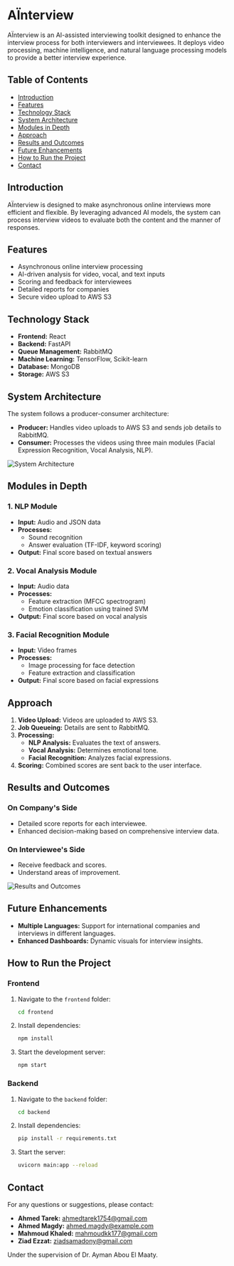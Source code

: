 # AÏnterview

AÏnterview is an AI-assisted interviewing toolkit designed to enhance the interview process for both interviewers and interviewees. It deploys video processing, machine intelligence, and natural language processing models to provide a better interview experience.

## Table of Contents

- [Introduction](#introduction)
- [Features](#features)
- [Technology Stack](#technology-stack)
- [System Architecture](#system-architecture)
- [Modules in Depth](#modules-in-depth)
- [Approach](#approach)
- [Results and Outcomes](#results-and-outcomes)
- [Future Enhancements](#future-enhancements)
- [How to Run the Project](#how-to-run-the-project)
- [Contact](#contact)

## Introduction

AÏnterview is designed to make asynchronous online interviews more efficient and flexible. By leveraging advanced AI models, the system can process interview videos to evaluate both the content and the manner of responses.

## Features

- Asynchronous online interview processing
- AI-driven analysis for video, vocal, and text inputs
- Scoring and feedback for interviewees
- Detailed reports for companies
- Secure video upload to AWS S3

## Technology Stack

- **Frontend:** React
- **Backend:** FastAPI
- **Queue Management:** RabbitMQ
- **Machine Learning:** TensorFlow, Scikit-learn
- **Database:** MongoDB
- **Storage:** AWS S3

## System Architecture

The system follows a producer-consumer architecture:

- **Producer:** Handles video uploads to AWS S3 and sends job details to RabbitMQ.
- **Consumer:** Processes the videos using three main modules (Facial Expression Recognition, Vocal Analysis, NLP).

![System Architecture](https://firebasestorage.googleapis.com/v0/b/ainterview-5e7bf.appspot.com/o/images%2FScreenshot%202024-07-11%20at%2012.53.30%E2%80%AFAM.png?alt=media&token=6fa88123-e328-4187-954d-2e87f060b6db)

## Modules in Depth

### 1. NLP Module

- **Input:** Audio and JSON data
- **Processes:**
  - Sound recognition
  - Answer evaluation (TF-IDF, keyword scoring)
- **Output:** Final score based on textual answers

### 2. Vocal Analysis Module

- **Input:** Audio data
- **Processes:**
  - Feature extraction (MFCC spectrogram)
  - Emotion classification using trained SVM
- **Output:** Final score based on vocal analysis

### 3. Facial Recognition Module

- **Input:** Video frames
- **Processes:**
  - Image processing for face detection
  - Feature extraction and classification
- **Output:** Final score based on facial expressions

## Approach

1. **Video Upload:** Videos are uploaded to AWS S3.
2. **Job Queueing:** Details are sent to RabbitMQ.
3. **Processing:**
   - **NLP Analysis:** Evaluates the text of answers.
   - **Vocal Analysis:** Determines emotional tone.
   - **Facial Recognition:** Analyzes facial expressions.
4. **Scoring:** Combined scores are sent back to the user interface.

## Results and Outcomes

### On Company's Side

- Detailed score reports for each interviewee.
- Enhanced decision-making based on comprehensive interview data.

### On Interviewee's Side

- Receive feedback and scores.
- Understand areas of improvement.

![Results and Outcomes](https://firebasestorage.googleapis.com/v0/b/ainterview-5e7bf.appspot.com/o/images%2FScreenshot%202024-07-11%20at%2012.47.00%E2%80%AFAM.png?alt=media&token=7c7b8897-262a-44fe-b988-a50f9cb0df97)

## Future Enhancements

- **Multiple Languages:** Support for international companies and interviews in different languages.
- **Enhanced Dashboards:** Dynamic visuals for interview insights.

## How to Run the Project

### Frontend

1. Navigate to the `frontend` folder:
    ```bash
    cd frontend
    ```
2. Install dependencies:
    ```bash
    npm install
    ```
3. Start the development server:
    ```bash
    npm start
    ```

### Backend

1. Navigate to the `backend` folder:
    ```bash
    cd backend
    ```
2. Install dependencies:
    ```bash
    pip install -r requirements.txt
    ```
3. Start the server:
    ```bash
    uvicorn main:app --reload
    ```

## Contact

For any questions or suggestions, please contact:

- **Ahmed Tarek:** ahmedtarek1754@gmail.com
- **Ahmed Magdy:** ahmed.magdy@example.com
- **Mahmoud Khaled:** mahmoudkk177@gmail.com
- **Ziad Ezzat:** ziadsamadony@gmail.com

Under the supervision of Dr. Ayman Abou El Maaty.
